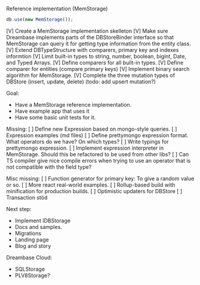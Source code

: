 Reference implementation (MemStorage)

```ts
db.use(new MemStorage());
```

[V] Create a MemStorage implementation skelleton
[V] Make sure Dreambase implements parts of the DBStoreBinder interface so that MemStorage can query it for getting type information from the entity class.
[V] Extend DBTypeStructure with comparers, primary key and indexes informtion
[V] Limit built-in types to string, number, boolean, bigint, Date, and Typed Arrays.
[V] Define comparers for all built-in types.
[V] Define comparer for entities (compare primary keys)
[V] Implement binary search algorithm for MemStorage.
[V] Complete the three mutation types of DBStore (insert, update, delete) (todo: add upsert mutation?)

Goal:

- Have a MemStorage reference implementation.
- Have example app that uses it
- Have some basic unit tests for it.

Missing:
[ ] Define new Expression based on mongo-style queries.
[ ] Expression examples (md files)
[ ] Define prettymongo expression format. What operators do we have? On which types?
[ ] Write typings for prettymongo expression.
[ ] Implement expression interpreter in MemStorage. Should this be refactored to be used from other libs?
[ ] Can TS compiler give nice compile errors when trying to use an operator that is not compatible with the field type?

Misc missing:
[ ] Function generator for primary key: To give a random value or so.
[ ] More react real-world examples.
[ ] Rollup-based build with minification for production builds.
[ ] Optimistic updaters for DBStore
[ ] Transaction stöd

Next step:

- Implement IDBStorage
- Docs and samples.
- Migrations
- Landing page
- Blog and story

Dreambase Cloud:

- SQLStorage
- PLV8Storage?
